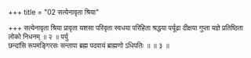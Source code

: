 +++
title = "02 सत्येनावृता श्रिया"

+++
सत्येनावृता श्रिया प्रावृता यशसा परिवृता स्वधया परिहिता श्रद्धया पर्यूढा दीक्षया गुप्ता यज्ञे प्रतिष्ठिता लोको निधनम् ॥ २ ॥ पर्यु  
छन्दांसि रूपमङ्गिरसः सन्तापा ब्रह्म पदवायं ब्राह्मणो ऽधिपतिः ॥ ॥ ३ ॥
